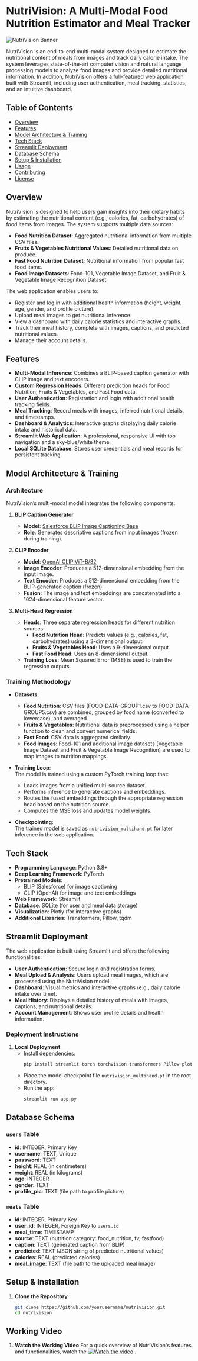# NutriVision: A Multi-Modal Food Nutrition Estimator and Meal Tracker

![NutriVision Banner](assets/banner.png)

NutriVision is an end-to-end multi-modal system designed to estimate the nutritional content of meals from images and track daily calorie intake. The system leverages state-of-the-art computer vision and natural language processing models to analyze food images and provide detailed nutritional information. In addition, NutriVision offers a full-featured web application built with Streamlit, including user authentication, meal tracking, statistics, and an intuitive dashboard.

## Table of Contents

- [Overview](#overview)
- [Features](#features)
- [Model Architecture & Training](#model-architecture--training)
- [Tech Stack](#tech-stack)
- [Streamlit Deployment](#streamlit-deployment)
- [Database Schema](#database-schema)
- [Setup & Installation](#setup--installation)
- [Usage](#usage)
- [Contributing](#contributing)
- [License](#license)

## Overview

NutriVision is designed to help users gain insights into their dietary habits by estimating the nutritional content (e.g., calories, fat, carbohydrates) of food items from images. The system supports multiple data sources:
- **Food Nutrition Dataset**: Aggregated nutritional information from multiple CSV files.
- **Fruits & Vegetables Nutritional Values**: Detailed nutritional data on produce.
- **Fast Food Nutrition Dataset**: Nutritional information from popular fast food items.
- **Food Image Datasets**: Food-101, Vegetable Image Dataset, and Fruit & Vegetable Image Recognition Dataset.

The web application enables users to:
- Register and log in with additional health information (height, weight, age, gender, and profile picture).
- Upload meal images to get nutritional inference.
- View a dashboard with daily calorie statistics and interactive graphs.
- Track their meal history, complete with images, captions, and predicted nutritional values.
- Manage their account details.

## Features

- **Multi-Modal Inference**: Combines a BLIP-based caption generator with CLIP image and text encoders.
- **Custom Regression Heads**: Different prediction heads for Food Nutrition, Fruits & Vegetables, and Fast Food data.
- **User Authentication**: Registration and login with additional health tracking fields.
- **Meal Tracking**: Record meals with images, inferred nutritional details, and timestamps.
- **Dashboard & Analytics**: Interactive graphs displaying daily calorie intake and historical data.
- **Streamlit Web Application**: A professional, responsive UI with top navigation and a sky-blue/white theme.
- **Local SQLite Database**: Stores user credentials and meal records for persistent tracking.

## Model Architecture & Training

### Architecture

NutriVision’s multi-modal model integrates the following components:

1. **BLIP Caption Generator**  
   - **Model**: [Salesforce BLIP Image Captioning Base](https://huggingface.co/Salesforce/blip-image-captioning-base)
   - **Role**: Generates descriptive captions from input images (frozen during training).

2. **CLIP Encoder**  
   - **Model**: [OpenAI CLIP ViT-B/32](https://huggingface.co/openai/clip-vit-base-patch32)
   - **Image Encoder**: Produces a 512-dimensional embedding from the input image.
   - **Text Encoder**: Produces a 512-dimensional embedding from the BLIP-generated caption (frozen).
   - **Fusion**: The image and text embeddings are concatenated into a 1024-dimensional feature vector.

3. **Multi-Head Regression**  
   - **Heads**: Three separate regression heads for different nutrition sources:
     - **Food Nutrition Head**: Predicts values (e.g., calories, fat, carbohydrates) using a 3-dimensional output.
     - **Fruits & Vegetables Head**: Uses a 9-dimensional output.
     - **Fast Food Head**: Uses an 8-dimensional output.
   - **Training Loss**: Mean Squared Error (MSE) is used to train the regression outputs.

### Training Methodology

- **Datasets**:  
  - **Food Nutrition**: CSV files (FOOD-DATA-GROUP1.csv to FOOD-DATA-GROUP5.csv) are combined, grouped by food name (converted to lowercase), and averaged.
  - **Fruits & Vegetables**: Nutritional data is preprocessed using a helper function to clean and convert numerical fields.
  - **Fast Food**: CSV data is aggregated similarly.
  - **Food Images**: Food-101 and additional image datasets (Vegetable Image Dataset and Fruit & Vegetable Image Recognition) are used to map images to nutrition mappings.
  
- **Training Loop**:  
  The model is trained using a custom PyTorch training loop that:
  - Loads images from a unified multi-source dataset.
  - Performs inference to generate captions and embeddings.
  - Routes the fused embeddings through the appropriate regression head based on the nutrition source.
  - Computes the MSE loss and updates model weights.
  
- **Checkpointing**:  
  The trained model is saved as `nutrivision_multihand.pt` for later inference in the web application.

## Tech Stack

- **Programming Language**: Python 3.8+
- **Deep Learning Framework**: PyTorch
- **Pretrained Models**:  
  - BLIP (Salesforce) for image captioning  
  - CLIP (OpenAI) for image and text embeddings
- **Web Framework**: Streamlit
- **Database**: SQLite (for user and meal data storage)
- **Visualization**: Plotly (for interactive graphs)
- **Additional Libraries**: Transformers, Pillow, tqdm

## Streamlit Deployment

The web application is built using Streamlit and offers the following functionalities:
- **User Authentication**: Secure login and registration forms.
- **Meal Upload & Analysis**: Users upload meal images, which are processed using the NutriVision model.
- **Dashboard**: Visual metrics and interactive graphs (e.g., daily calorie intake over time).
- **Meal History**: Displays a detailed history of meals with images, captions, and nutritional details.
- **Account Management**: Shows user profile details and health information.

### Deployment Instructions

1. **Local Deployment**:  
   - Install dependencies:
     ```bash
     pip install streamlit torch torchvision transformers Pillow plotly tqdm
     ```
   - Place the model checkpoint file `nutrivision_multihand.pt` in the root directory.
   - Run the app:
     ```bash
     streamlit run app.py
     ```

## Database Schema

### `users` Table
- **id**: INTEGER, Primary Key
- **username**: TEXT, Unique
- **password**: TEXT
- **height**: REAL (in centimeters)
- **weight**: REAL (in kilograms)
- **age**: INTEGER
- **gender**: TEXT
- **profile_pic**: TEXT (file path to profile picture)

### `meals` Table
- **id**: INTEGER, Primary Key
- **user_id**: INTEGER, Foreign Key to `users.id`
- **meal_time**: TIMESTAMP
- **source**: TEXT (nutrition category: food_nutrition, fv, fastfood)
- **caption**: TEXT (generated caption from BLIP)
- **predicted**: TEXT (JSON string of predicted nutritional values)
- **calories**: REAL (predicted calories)
- **meal_image**: TEXT (file path to the uploaded meal image)

## Setup & Installation

1. **Clone the Repository**
   ```bash
   git clone https://github.com/yourusername/nutrivision.git
   cd nutrivision

## Working Video
1. **Watch the Working Video**
    For a quick overview of NutriVision's features and functionalities, watch the 
    [![Watch the video](demo.png)](demo.mp4)
.